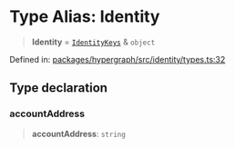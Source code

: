 # Type Alias: Identity

> **Identity** = [`IdentityKeys`](IdentityKeys.md) & `object`

Defined in: [packages/hypergraph/src/identity/types.ts:32](https://github.com/hashirpm/hypergraph/blob/ab4ea1cdb9430798142e0d735aac9d31c2cf0ae0/packages/hypergraph/src/identity/types.ts#L32)

## Type declaration

### accountAddress

> **accountAddress**: `string`
